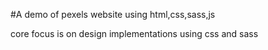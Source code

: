 #A demo of pexels website using html,css,sass,js

core focus is on design implementations using css and sass